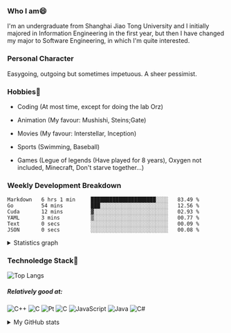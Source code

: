 ### Who I am😄
I'm an undergraduate from Shanghai Jiao Tong University and I initially majored in Information Engineering in the first year, but then I have changed my major to Software Engineering, in which I'm quite interested.

### Personal Character
Easygoing, outgoing but sometimes impetuous. A sheer pessimist.

### Hobbies👯
+ Coding (At most time, except for doing the lab Orz)

+ Animation (My favour: Mushishi, Steins;Gate)

+ Movies (My favour: Interstellar, Inception)

+ Sports (Swimming, Baseball)

+ Games (Legue of legends (Have played for 8 years), Oxygen not included, Minecraft, Don't starve together...)

### Weekly Development Breakdown
<!--START_SECTION:waka-->

```text
Markdown   6 hrs 1 min     █████████████████████░░░░   83.49 %
Go         54 mins         ███░░░░░░░░░░░░░░░░░░░░░░   12.56 %
Cuda       12 mins         ▓░░░░░░░░░░░░░░░░░░░░░░░░   02.93 %
YAML       3 mins          ▒░░░░░░░░░░░░░░░░░░░░░░░░   00.77 %
Text       0 secs          ░░░░░░░░░░░░░░░░░░░░░░░░░   00.09 %
JSON       0 secs          ░░░░░░░░░░░░░░░░░░░░░░░░░   00.08 %
```

<!--END_SECTION:waka-->
<details>
  <summary>Statistics graph</summary>
  <p align="center">
    <img src="https://wakatime.com/share/@c0fc2eae-3121-4f9e-8064-2a0f57352f62/e973be70-27aa-421b-88f5-96824ac76947.svg" height="300em"/>
    <img src="https://wakatime.com/share/@c0fc2eae-3121-4f9e-8064-2a0f57352f62/602e3ec4-11ce-4368-87bc-684fd89aaebb.svg" height="300em"/>
  </p>
</details>

### Technoledge Stack🤔

![Top Langs](https://github-readme-stats.vercel.app/api/top-langs/?username=Okabe-Rintarou-0&layout=compact&langs_count=8&hide=TeX,Makefile,CMake,Perl,Shell&theme=dracula)

##### Relatively good at:

<img alt="C++" src="https://img.shields.io/badge/c++-%2300599C.svg?style=for-the-badge&logo=c%2B%2B&logoColor=white"/> <img alt="C" src="https://img.shields.io/badge/c-%2300599C.svg?style=for-the-badge&logo=c&logoColor=white"/> <img alt="Pt" src="https://img.shields.io/badge/Go-00ADD8?style=for-the-badge&logo=go&logoColor=white"/>  <img alt="C" src="https://img.shields.io/badge/Python-3776AB?style=for-the-badge&logo=python&logoColor=white"/> <img alt="JavaScript" src="https://img.shields.io/badge/javascript-%23323330.svg?style=for-the-badge&logo=javascript&logoColor=%23F7DF1E"/> <img alt="Java" src="https://img.shields.io/badge/java-%23ED8B00.svg?style=for-the-badge&logo=java&logoColor=white"/>
<img alt="C#" src="https://img.shields.io/badge/C%23-239120?style=for-the-badge&logo=c-sharp&logoColor=white"/> 

<details>
  <summary>My GitHub stats</summary>
  <img src = "https://github-readme-stats.vercel.app/api?username=Okabe-Rintarou-0&show_icons=true&theme=dracula" />
</details>

